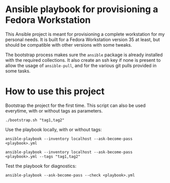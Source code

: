 # Ansible playbook for provisioning a Fedora Workstation

This Ansible project is meant for provisioning a complete workstation for my
personal needs. It is built for a Fedora Workstation version 35 at least, but
should be compatible with other versions with some tweaks.

The bootstrap process makes sure the `ansible` package is already installed with
the required collections. It also create an ssh key if none is present to
allow the usage of `ansible-pull`, and for the various git pulls provided in
some tasks.

# How to use this project

Bootstrap the project for the first time. This script can also be used
everytime, with or without tags as parameters.

`./bootstrap.sh "tag1,tag2"`

Use the playbook locally, with or without tags:

`ansible-playbook --inventory localhost --ask-become-pass <playbook>.yml`

`ansible-playbook --inventory localhost --ask-become-pass <playbook>.yml --tags "tag1,tag2"`

Test the playbook for diagnostics:

`ansible-playbook --ask-become-pass --check <playbook>.yml`



